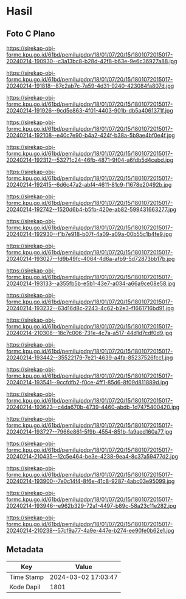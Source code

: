 # Hasil

## Foto C Plano

https://sirekap-obj-formc.kpu.go.id/61bd/pemilu/pdpr/18/01/07/20/15/1801072015017-20240214-190930--c3a13bc8-b28d-42f8-b63e-9e6c36927a88.jpg

https://sirekap-obj-formc.kpu.go.id/61bd/pemilu/pdpr/18/01/07/20/15/1801072015017-20240214-191818--87c2ab7c-7a59-4d31-9240-423084fa807d.jpg

https://sirekap-obj-formc.kpu.go.id/61bd/pemilu/pdpr/18/01/07/20/15/1801072015017-20240214-191926--9cd5e863-4f01-4403-901b-db5a4061371f.jpg

https://sirekap-obj-formc.kpu.go.id/61bd/pemilu/pdpr/18/01/07/20/15/1801072015017-20240214-192108--e40c7e90-b4a2-424f-b38a-5b9ae4bf0e4f.jpg

https://sirekap-obj-formc.kpu.go.id/61bd/pemilu/pdpr/18/01/07/20/15/1801072015017-20240214-192312--53271c24-46fb-4871-9f04-a6fdb5d4cebd.jpg

https://sirekap-obj-formc.kpu.go.id/61bd/pemilu/pdpr/18/01/07/20/15/1801072015017-20240214-192415--6d6c47a2-abf4-4611-81c9-f1678e20492b.jpg

https://sirekap-obj-formc.kpu.go.id/61bd/pemilu/pdpr/18/01/07/20/15/1801072015017-20240214-192742--1520d6b4-b5fb-420e-ab82-599431663277.jpg

https://sirekap-obj-formc.kpu.go.id/61bd/pemilu/pdpr/18/01/07/20/15/1801072015017-20240214-192930--f1b7e918-b07f-4a09-a09a-00b55c1b4fe9.jpg

https://sirekap-obj-formc.kpu.go.id/61bd/pemilu/pdpr/18/01/07/20/15/1801072015017-20240214-193027--fd9b49fc-4064-4d6a-afb9-5d72873bb17b.jpg

https://sirekap-obj-formc.kpu.go.id/61bd/pemilu/pdpr/18/01/07/20/15/1801072015017-20240214-193133--a355fb5b-e5b1-43e7-a034-a66a9ce08e58.jpg

https://sirekap-obj-formc.kpu.go.id/61bd/pemilu/pdpr/18/01/07/20/15/1801072015017-20240214-193232--63d16d8c-2243-4c62-b2e3-f1661716bd91.jpg

https://sirekap-obj-formc.kpu.go.id/61bd/pemilu/pdpr/18/01/07/20/15/1801072015017-20240214-210308--18c7c006-731e-4c7a-a517-44d1d7cdf0d9.jpg

https://sirekap-obj-formc.kpu.go.id/61bd/pemilu/pdpr/18/01/07/20/15/1801072015017-20240214-193442--35522179-7e21-4639-a4fa-85237526fcc1.jpg

https://sirekap-obj-formc.kpu.go.id/61bd/pemilu/pdpr/18/01/07/20/15/1801072015017-20240214-193541--9ccfdfb2-f0ce-4ff1-85d6-8f09d811889d.jpg

https://sirekap-obj-formc.kpu.go.id/61bd/pemilu/pdpr/18/01/07/20/15/1801072015017-20240214-193623--c4da670b-4739-4460-abdb-1d7475400420.jpg

https://sirekap-obj-formc.kpu.go.id/61bd/pemilu/pdpr/18/01/07/20/15/1801072015017-20240214-193727--7966e861-5f9b-4554-851b-fa9aed160a77.jpg

https://sirekap-obj-formc.kpu.go.id/61bd/pemilu/pdpr/18/01/07/20/15/1801072015017-20240214-210435--12c5e464-be3e-4238-9ea4-8c37a59477d2.jpg

https://sirekap-obj-formc.kpu.go.id/61bd/pemilu/pdpr/18/01/07/20/15/1801072015017-20240214-193900--7e0c14f4-8f6e-41c8-9287-4abc03e95099.jpg

https://sirekap-obj-formc.kpu.go.id/61bd/pemilu/pdpr/18/01/07/20/15/1801072015017-20240214-193946--e962b329-72a1-4497-b89c-58a23c11e282.jpg

https://sirekap-obj-formc.kpu.go.id/61bd/pemilu/pdpr/18/01/07/20/15/1801072015017-20240214-210238--57cf9a77-4a9e-447e-b274-ee90fe0b62e1.jpg


## Metadata

| Key        | Value               |
| ---------- | ------------------- |
| Time Stamp | 2024-03-02 17:03:47 |
| Kode Dapil | 1801                |



